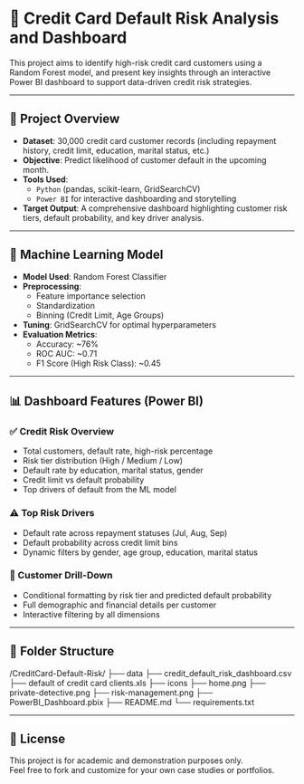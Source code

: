 # 🧾 Credit Card Default Risk Analysis and Dashboard

This project aims to identify high-risk credit card customers using a Random Forest model, and present key insights through an interactive Power BI dashboard to support data-driven credit risk strategies.

---

## 🚀 Project Overview

- **Dataset**: 30,000 credit card customer records (including repayment history, credit limit, education, marital status, etc.)
- **Objective**: Predict likelihood of customer default in the upcoming month.
- **Tools Used**: 
  - `Python` (pandas, scikit-learn, GridSearchCV)
  - `Power BI` for interactive dashboarding and storytelling
- **Target Output**: A comprehensive dashboard highlighting customer risk tiers, default probability, and key driver analysis.

---

## 🧠 Machine Learning Model

- **Model Used**: Random Forest Classifier
- **Preprocessing**: 
  - Feature importance selection
  - Standardization
  - Binning (Credit Limit, Age Groups)
- **Tuning**: GridSearchCV for optimal hyperparameters
- **Evaluation Metrics**:
  - Accuracy: ~76%
  - ROC AUC: ~0.71
  - F1 Score (High Risk Class): ~0.45

---

## 📊 Dashboard Features (Power BI)

### ✅ Credit Risk Overview
- Total customers, default rate, high-risk percentage
- Risk tier distribution (High / Medium / Low)
- Default rate by education, marital status, gender
- Credit limit vs default probability
- Top drivers of default from the ML model

### ⚠️ Top Risk Drivers
- Default rate across repayment statuses (Jul, Aug, Sep)
- Default probability across credit limit bins
- Dynamic filters by gender, age group, education, marital status

### 👤 Customer Drill-Down
- Conditional formatting by risk tier and predicted default probability
- Full demographic and financial details per customer
- Interactive filtering by all dimensions

---

## 📁 Folder Structure

/CreditCard-Default-Risk/
├── data
    ├── credit_default_risk_dashboard.csv
    ├── default of credit card clients.xls
├── icons
    ├── home.png
    ├── private-detective.png
    ├── risk-management.png
├── PowerBI_Dashboard.pbix
├── README.md
└── requirements.txt

---
## 📎 License

This project is for academic and demonstration purposes only.  
Feel free to fork and customize for your own case studies or portfolios.